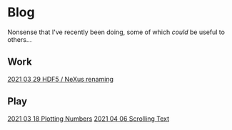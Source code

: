 # Blog
Nonsense that I've recently been doing, some of which _could_ be useful to others...

## Work
[2021 03 29 HDF5 / NeXus renaming](./2021-03-29-HDF5-rename.md)

## Play
[2021 03 18 Plotting Numbers](./2021-03-18-Numbers)
[2021 04 06 Scrolling Text](./2021-04-06-Scoller)

